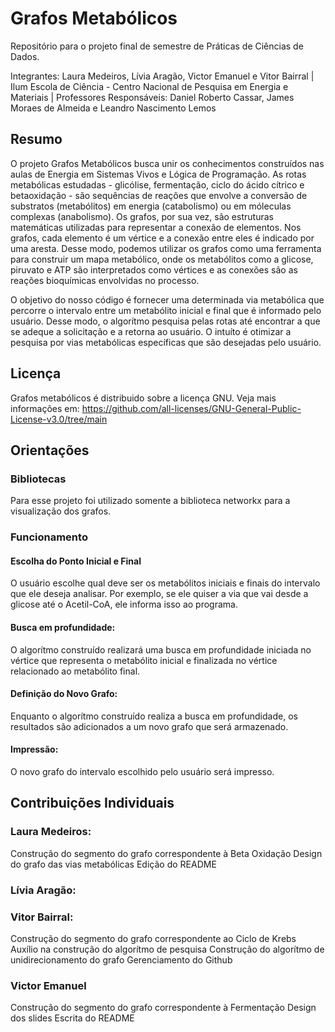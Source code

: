 # Grafos Metabólicos

Repositório para o projeto final de semestre de Práticas de Ciências de Dados.

Integrantes: Laura Medeiros, Lívia Aragão, Victor Emanuel e Vitor Bairral |
Ilum Escola de Ciência - Centro Nacional de Pesquisa em Energia e Materiais |
Professores Responsáveis: Daniel Roberto Cassar, James Moraes de Almeida e Leandro Nascimento Lemos


## Resumo
O projeto Grafos Metabólicos busca unir os conhecimentos construídos nas aulas de Energia em Sistemas Vivos e Lógica de Programação.
As rotas metabólicas estudadas - glicólise, fermentação, ciclo do ácido cítrico e betaoxidação - são sequências de reações que envolve a conversão de substratos (metabólitos) em energia (catabolismo) ou em móleculas complexas (anabolismo). Os grafos, por sua vez, são estruturas matemáticas utilizadas para representar a conexão de elementos. Nos grafos, cada elemento é um vértice e a conexão entre eles é indicado por uma aresta. Desse modo, podemos utilizar os grafos como uma ferramenta para construir um mapa metabólico, onde os metabólitos como a glicose, piruvato e ATP são interpretados como vértices e as conexões são as reações bioquímicas envolvidas no processo.

O objetivo do nosso código é fornecer uma determinada via metabólica que percorre o intervalo entre um metabólito inicial e final que é informado pelo usuário. Desse modo, o algorítmo pesquisa pelas rotas até encontrar a que se adeque a solicitação e a retorna ao usuário. O intuíto é otimizar a pesquisa por vias metabólicas específicas que são desejadas pelo usuário. 

## Licença

Grafos metabólicos é distribuido sobre a licença GNU. Veja mais informações em: https://github.com/all-licenses/GNU-General-Public-License-v3.0/tree/main

## Orientações

### Bibliotecas

Para esse projeto foi utilizado somente a biblioteca networkx para a visualização dos grafos. 

### Funcionamento

#### Escolha do Ponto Inicial e Final

O usuário escolhe qual deve ser os metabólitos iniciais e finais do intervalo que ele deseja analisar. Por exemplo, se ele quiser a via que vai desde a glicose até o Acetil-CoA, ele informa isso ao programa.

#### Busca em profundidade:

O algorítmo construído realizará uma busca em profundidade iniciada no vértice que representa o metabólito inicial e finalizada no vértice relacionado ao metabólito final.

#### Definição do Novo Grafo:

Enquanto o algorítmo construído realiza a busca em profundidade, os resultados são adicionados a um novo grafo que será armazenado.

#### Impressão:

O novo grafo do intervalo escolhido pelo usuário será impresso.

## Contribuições Individuais
### Laura Medeiros:
Construção do segmento do grafo correspondente à Beta Oxidação
Design do grafo das vias metabólicas
Edição do README

### Lívia Aragão:


### Vitor Bairral:
Construção do segmento do grafo correspondente ao Ciclo de Krebs
Auxílio na construção do algorítmo de pesquisa
Construção do algorítmo de unidirecionamento do grafo
Gerenciamento do Github

### Victor Emanuel
Construção do segmento do grafo correspondente à Fermentação
Design dos slides
Escrita do README
